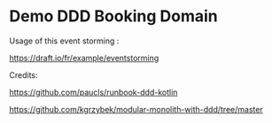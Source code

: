 # Demo DDD Booking Domain

Usage of this event storming :

https://draft.io/fr/example/eventstorming


Credits:

https://github.com/paucls/runbook-ddd-kotlin

https://github.com/kgrzybek/modular-monolith-with-ddd/tree/master